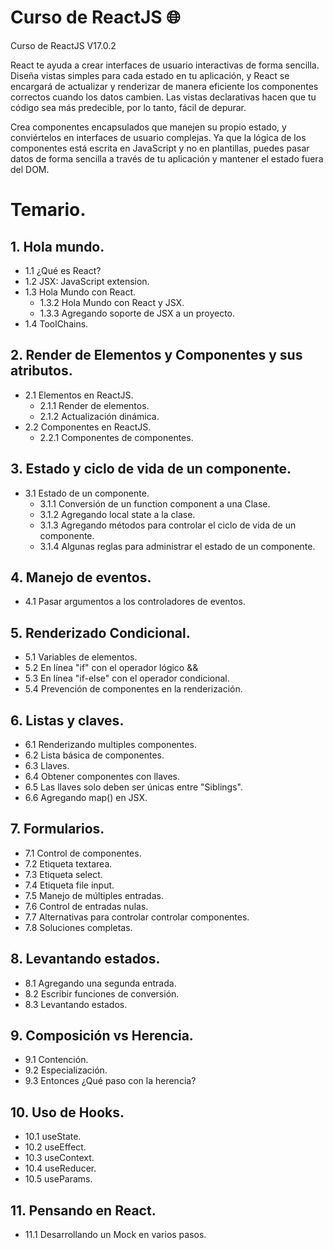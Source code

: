 # Curso de ReactJS :globe_with_meridians:
Curso de ReactJS V17.0.2

React te ayuda a crear interfaces de usuario interactivas de forma sencilla. Diseña vistas simples para cada estado en tu aplicación, y React se encargará de actualizar y renderizar de manera eficiente los componentes correctos cuando los datos cambien. Las vistas declarativas hacen que tu código sea más predecible, por lo tanto, fácil de depurar.

Crea componentes encapsulados que manejen su propio estado, y conviértelos en interfaces de usuario complejas. Ya que la lógica de los componentes está escrita en JavaScript y no en plantillas, puedes pasar datos de forma sencilla a través de tu aplicación y mantener el estado fuera del DOM.

# Temario.

## 1. Hola mundo.
  - 1.1 ¿Qué es React?
  - 1.2 JSX: JavaScript extension.
  - 1.3 Hola Mundo con React.
    - 1.3.2 Hola Mundo con React y JSX.
    - 1.3.3 Agregando soporte de JSX a un proyecto.
  - 1.4 ToolChains.
 
## 2. Render de Elementos y Componentes y sus atributos.
  - 2.1 Elementos en ReactJS.
    - 2.1.1 Render de elementos.
    - 2.1.2 Actualización dinámica.
  - 2.2 Componentes en ReactJS.
    - 2.2.1 Componentes de componentes.

## 3. Estado y ciclo de vida de un componente.
  - 3.1 Estado de un componente.
    - 3.1.1 Conversión de un function component a una Clase.
    - 3.1.2 Agregando local state a la clase.
    - 3.1.3 Agregando métodos para controlar el ciclo de vida de un componente.
    - 3.1.4 Algunas reglas para administrar el estado de un componente.

## 4. Manejo de eventos.
  - 4.1 Pasar argumentos a los controladores de eventos.

## 5. Renderizado Condicional.
  - 5.1 Variables de elementos.
  - 5.2 En línea "if" con el operador lógico &&
  - 5.3 En línea "if-else" con el operador condicional.
  - 5.4 Prevención de componentes en la renderización.

## 6. Listas y claves.
  - 6.1 Renderizando multiples componentes.
  - 6.2 Lista básica de componentes.
  - 6.3 Llaves.
  - 6.4 Obtener componentes con llaves.
  - 6.5 Las llaves solo deben ser únicas entre "Siblings".
  - 6.6 Agregando map() en JSX.

## 7. Formularios.
  - 7.1 Control de componentes.
  - 7.2 Etiqueta textarea.
  - 7.3 Etiqueta select.
  - 7.4 Etiqueta file input.
  - 7.5 Manejo de múltiples entradas.
  - 7.6 Control de entradas nulas.
  - 7.7 Alternativas para controlar controlar componentes.
  - 7.8 Soluciones completas.
 
## 8. Levantando estados.
  - 8.1 Agregando una segunda entrada.
  - 8.2 Escribir funciones de conversión.
  - 8.3 Levantando estados.
  
## 9. Composición vs Herencia.
  - 9.1 Contención.
  - 9.2 Especialización.
  - 9.3 Entonces ¿Qué paso con la herencia?

## 10. Uso de Hooks.
  - 10.1 useState.
  - 10.2 useEffect.
  - 10.3 useContext.
  - 10.4 useReducer.
  - 10.5 useParams.

## 11. Pensando en React.
  - 11.1 Desarrollando un Mock en varios pasos.
